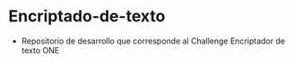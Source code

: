 # Encriptado-de-texto
- Repositorio de desarrollo que corresponde al Challenge Encriptador de texto ONE
